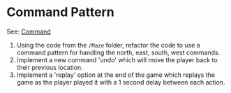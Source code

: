﻿# Command Pattern

See: [Command](https://gameprogrammingpatterns.com/command.html)

1) Using the code from the `/Maze` folder, refactor the code to use a command pattern for handling the north, east, south, west commands.
2) Implement a new command 'undo' which will move the player back to their previous location.
3) Implement a 'replay' option at the end of the game which replays the game as the player played it with a 1 second delay between each action.